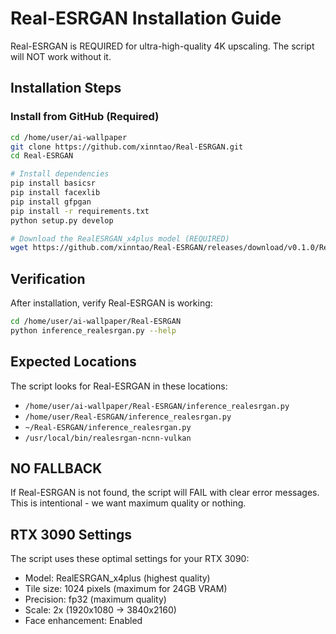 # Real-ESRGAN Installation Guide

Real-ESRGAN is REQUIRED for ultra-high-quality 4K upscaling. The script will NOT work without it.

## Installation Steps

### Install from GitHub (Required)

```bash
cd /home/user/ai-wallpaper
git clone https://github.com/xinntao/Real-ESRGAN.git
cd Real-ESRGAN

# Install dependencies
pip install basicsr
pip install facexlib
pip install gfpgan
pip install -r requirements.txt
python setup.py develop

# Download the RealESRGAN_x4plus model (REQUIRED)
wget https://github.com/xinntao/Real-ESRGAN/releases/download/v0.1.0/RealESRGAN_x4plus.pth -P weights
```

## Verification

After installation, verify Real-ESRGAN is working:
```bash
cd /home/user/ai-wallpaper/Real-ESRGAN
python inference_realesrgan.py --help
```

## Expected Locations

The script looks for Real-ESRGAN in these locations:
- `/home/user/ai-wallpaper/Real-ESRGAN/inference_realesrgan.py`
- `/home/user/Real-ESRGAN/inference_realesrgan.py`
- `~/Real-ESRGAN/inference_realesrgan.py`
- `/usr/local/bin/realesrgan-ncnn-vulkan`

## NO FALLBACK

If Real-ESRGAN is not found, the script will FAIL with clear error messages.
This is intentional - we want maximum quality or nothing.

## RTX 3090 Settings

The script uses these optimal settings for your RTX 3090:
- Model: RealESRGAN_x4plus (highest quality)
- Tile size: 1024 pixels (maximum for 24GB VRAM)
- Precision: fp32 (maximum quality)
- Scale: 2x (1920x1080 → 3840x2160)
- Face enhancement: Enabled